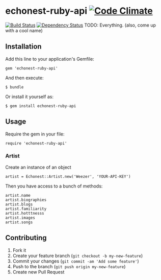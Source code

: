 # echonest-ruby-api [![Code Climate](https://codeclimate.com/github/maxehmookau/echonest-ruby-api.png)](https://codeclimate.com/github/maxehmookau/echonest-ruby-api)
[![Build Status](https://travis-ci.org/maxehmookau/echonest-ruby-api.png)](https://travis-ci.org/maxehmookau/echonest-ruby-api)
[![Dependency Status](https://gemnasium.com/maxehmookau/echonest-ruby-api.png)](https://gemnasium.com/maxehmookau/echonest-ruby-api)
TODO: Everything. (also, come up with a cool name)

## Installation

Add this line to your application's Gemfile:

    gem 'echonest-ruby-api'

And then execute:

    $ bundle

Or install it yourself as:

    $ gem install echonest-ruby-api


## Usage

Require the gem in your file:

    require 'echonest-ruby-api'

### Artist


Create an instance of an object

    artist = Echonest::Artist.new('Weezer', 'YOUR-API-KEY')

Then you have access to a bunch of methods:

    artist.name
    artist.biographies
    artist.blogs
    artist.familiarity
    artist.hotttnesss
    artist.images
    artist.songs



## Contributing

1. Fork it
2. Create your feature branch (`git checkout -b my-new-feature`)
3. Commit your changes (`git commit -am 'Add some feature'`)
4. Push to the branch (`git push origin my-new-feature`)
5. Create new Pull Request
